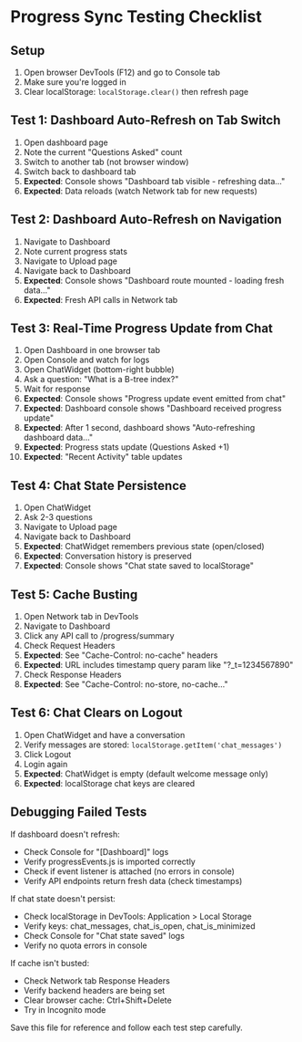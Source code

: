 # Progress Sync Testing Checklist

## Setup
1. Open browser DevTools (F12) and go to Console tab
2. Make sure you're logged in
3. Clear localStorage: `localStorage.clear()` then refresh page

## Test 1: Dashboard Auto-Refresh on Tab Switch
1. Open dashboard page
2. Note the current "Questions Asked" count
3. Switch to another tab (not browser window)
4. Switch back to dashboard tab
5. **Expected**: Console shows "Dashboard tab visible - refreshing data..."
6. **Expected**: Data reloads (watch Network tab for new requests)

## Test 2: Dashboard Auto-Refresh on Navigation
1. Navigate to Dashboard
2. Note current progress stats
3. Navigate to Upload page
4. Navigate back to Dashboard
5. **Expected**: Console shows "Dashboard route mounted - loading fresh data..."
6. **Expected**: Fresh API calls in Network tab

## Test 3: Real-Time Progress Update from Chat
1. Open Dashboard in one browser tab
2. Open Console and watch for logs
3. Open ChatWidget (bottom-right bubble)
4. Ask a question: "What is a B-tree index?"
5. Wait for response
6. **Expected**: Console shows "Progress update event emitted from chat"
7. **Expected**: Dashboard console shows "Dashboard received progress update"
8. **Expected**: After 1 second, dashboard shows "Auto-refreshing dashboard data..."
9. **Expected**: Progress stats update (Questions Asked +1)
10. **Expected**: "Recent Activity" table updates

## Test 4: Chat State Persistence
1. Open ChatWidget
2. Ask 2-3 questions
3. Navigate to Upload page
4. Navigate back to Dashboard
5. **Expected**: ChatWidget remembers previous state (open/closed)
6. **Expected**: Conversation history is preserved
7. **Expected**: Console shows "Chat state saved to localStorage"

## Test 5: Cache Busting
1. Open Network tab in DevTools
2. Navigate to Dashboard
3. Click any API call to /progress/summary
4. Check Request Headers
5. **Expected**: See "Cache-Control: no-cache" headers
6. **Expected**: URL includes timestamp query param like "?_t=1234567890"
7. Check Response Headers
8. **Expected**: See "Cache-Control: no-store, no-cache..."

## Test 6: Chat Clears on Logout
1. Open ChatWidget and have a conversation
2. Verify messages are stored: `localStorage.getItem('chat_messages')`
3. Click Logout
4. Login again
5. **Expected**: ChatWidget is empty (default welcome message only)
6. **Expected**: localStorage chat keys are cleared

## Debugging Failed Tests

If dashboard doesn't refresh:
- Check Console for "[Dashboard]" logs
- Verify progressEvents.js is imported correctly
- Check if event listener is attached (no errors in console)
- Verify API endpoints return fresh data (check timestamps)

If chat state doesn't persist:
- Check localStorage in DevTools: Application > Local Storage
- Verify keys: chat_messages, chat_is_open, chat_is_minimized
- Check Console for "Chat state saved" logs
- Verify no quota errors in console

If cache isn't busted:
- Check Network tab Response Headers
- Verify backend headers are being set
- Clear browser cache: Ctrl+Shift+Delete
- Try in Incognito mode

Save this file for reference and follow each test step carefully.

